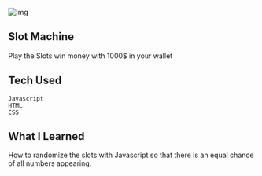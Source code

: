 ![img](e-slot.png)
## Slot Machine 

Play the Slots win money with 1000$ in your wallet
## Tech Used
    
    Javascript
    HTML    
    CSS

## What I Learned

How to randomize the slots with Javascript so that there is an equal chance of all numbers appearing.





